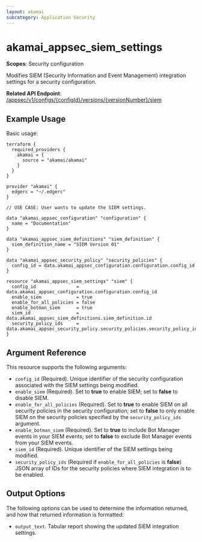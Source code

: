 ```yaml
---
layout: akamai
subcategory: Application Security
---
```


# akamai_appsec_siem_settings

**Scopes**: Security configuration

Modifies SIEM (Security Information and Event Management) integration settings for a security configuration.

**Related API Endpoint**: [/appsec/v1/configs/{configId}/versions/{versionNumber}/siem](https://techdocs.akamai.com/application-security/reference/put-siem)

## Example Usage

Basic usage:

```
terraform {
  required_providers {
    akamai = {
      source = "akamai/akamai"
    }
  }
}

provider "akamai" {
  edgerc = "~/.edgerc"
}

// USE CASE: User wants to update the SIEM settings.

data "akamai_appsec_configuration" "configuration" {
  name = "Documentation"
}

data "akamai_appsec_siem_definitions" "siem_definition" {
  siem_definition_name = "SIEM Version 01"
}

data "akamai_appsec_security_policy" "security_policies" {
  config_id = data.akamai_appsec_configuration.configuration.config_id
}

resource "akamai_appsec_siem_settings" "siem" {
  config_id               = data.akamai_appsec_configuration.configuration.config_id
  enable_siem             = true
  enable_for_all_policies = false
  enable_botman_siem      = true
  siem_id                 = data.akamai_appsec_siem_definitions.siem_definition.id
  security_policy_ids     = data.akamai_appsec_security_policy.security_policies.security_policy_id_list
}
```

## Argument Reference

This resource supports the following arguments:

- `config_id` (Required). Unique identifier of the security configuration associated with the SIEM settings being modified.
- `enable_siem` (Required). Set to **true** to enable SIEM; set to **false** to disable SIEM.
- `enable_for_all_policies` (Required). Set to **true** to enable SIEM on all security policies in the security configuration; set to **false** to only enable SIEM on the security policies specified by the `security_policy_ids` argument.
- `enable_botman_siem` (Required). Set to **true** to include Bot Manager events in your SIEM events; set to **false** to exclude Bot Manager events from your SIEM events.
- `siem_id` (Required). Unique identifier of the SIEM settings being modified.
- `security_policy_ids` (Required if `enable_for_all_policies` is **false**) JSON array of IDs for the security policies where SIEM integration is to be enabled.

## Output Options

The following options can be used to determine the information returned, and how that returned information is formatted:

- `output_text`. Tabular report showing the updated SIEM integration settings.